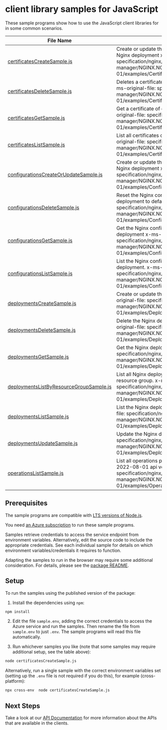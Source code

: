 # client library samples for JavaScript

These sample programs show how to use the JavaScript client libraries for in some common scenarios.

| **File Name**                                                                   | **Description**                                                                                                                                                                                            |
| ------------------------------------------------------------------------------- | ---------------------------------------------------------------------------------------------------------------------------------------------------------------------------------------------------------- |
| [certificatesCreateSample.js][certificatescreatesample]                         | Create or update the Nginx certificates for given Nginx deployment x-ms-original-file: specification/nginx/resource-manager/NGINX.NGINXPLUS/stable/2022-08-01/examples/Certificates_CreateOrUpdate.json    |
| [certificatesDeleteSample.js][certificatesdeletesample]                         | Deletes a certificate from the nginx deployment x-ms-original-file: specification/nginx/resource-manager/NGINX.NGINXPLUS/stable/2022-08-01/examples/Certificates_Delete.json                               |
| [certificatesGetSample.js][certificatesgetsample]                               | Get a certificate of given Nginx deployment x-ms-original-file: specification/nginx/resource-manager/NGINX.NGINXPLUS/stable/2022-08-01/examples/Certificates_Get.json                                      |
| [certificatesListSample.js][certificateslistsample]                             | List all certificates of given Nginx deployment x-ms-original-file: specification/nginx/resource-manager/NGINX.NGINXPLUS/stable/2022-08-01/examples/Certificates_List.json                                 |
| [configurationsCreateOrUpdateSample.js][configurationscreateorupdatesample]     | Create or update the Nginx configuration for given Nginx deployment x-ms-original-file: specification/nginx/resource-manager/NGINX.NGINXPLUS/stable/2022-08-01/examples/Configurations_CreateOrUpdate.json |
| [configurationsDeleteSample.js][configurationsdeletesample]                     | Reset the Nginx configuration of given Nginx deployment to default x-ms-original-file: specification/nginx/resource-manager/NGINX.NGINXPLUS/stable/2022-08-01/examples/Configurations_Delete.json          |
| [configurationsGetSample.js][configurationsgetsample]                           | Get the Nginx configuration of given Nginx deployment x-ms-original-file: specification/nginx/resource-manager/NGINX.NGINXPLUS/stable/2022-08-01/examples/Configurations_Get.json                          |
| [configurationsListSample.js][configurationslistsample]                         | List the Nginx configuration of given Nginx deployment. x-ms-original-file: specification/nginx/resource-manager/NGINX.NGINXPLUS/stable/2022-08-01/examples/Configurations_List.json                       |
| [deploymentsCreateSample.js][deploymentscreatesample]                           | Create or update the Nginx deployment x-ms-original-file: specification/nginx/resource-manager/NGINX.NGINXPLUS/stable/2022-08-01/examples/Deployments_Create.json                                          |
| [deploymentsDeleteSample.js][deploymentsdeletesample]                           | Delete the Nginx deployment resource x-ms-original-file: specification/nginx/resource-manager/NGINX.NGINXPLUS/stable/2022-08-01/examples/Deployments_Delete.json                                           |
| [deploymentsGetSample.js][deploymentsgetsample]                                 | Get the Nginx deployment x-ms-original-file: specification/nginx/resource-manager/NGINX.NGINXPLUS/stable/2022-08-01/examples/Deployments_Get.json                                                          |
| [deploymentsListByResourceGroupSample.js][deploymentslistbyresourcegroupsample] | List all Nginx deployments under the specified resource group. x-ms-original-file: specification/nginx/resource-manager/NGINX.NGINXPLUS/stable/2022-08-01/examples/Deployments_ListByResourceGroup.json    |
| [deploymentsListSample.js][deploymentslistsample]                               | List the Nginx deployments resources x-ms-original-file: specification/nginx/resource-manager/NGINX.NGINXPLUS/stable/2022-08-01/examples/Deployments_List.json                                             |
| [deploymentsUpdateSample.js][deploymentsupdatesample]                           | Update the Nginx deployment x-ms-original-file: specification/nginx/resource-manager/NGINX.NGINXPLUS/stable/2022-08-01/examples/Deployments_Update.json                                                    |
| [operationsListSample.js][operationslistsample]                                 | List all operations provided by Nginx.NginxPlus for the 2022-08-01 api version. x-ms-original-file: specification/nginx/resource-manager/NGINX.NGINXPLUS/stable/2022-08-01/examples/Operations_List.json   |

## Prerequisites

The sample programs are compatible with [LTS versions of Node.js](https://github.com/nodejs/release#release-schedule).

You need [an Azure subscription][freesub] to run these sample programs.

Samples retrieve credentials to access the service endpoint from environment variables. Alternatively, edit the source code to include the appropriate credentials. See each individual sample for details on which environment variables/credentials it requires to function.

Adapting the samples to run in the browser may require some additional consideration. For details, please see the [package README][package].

## Setup

To run the samples using the published version of the package:

1. Install the dependencies using `npm`:

```bash
npm install
```

2. Edit the file `sample.env`, adding the correct credentials to access the Azure service and run the samples. Then rename the file from `sample.env` to just `.env`. The sample programs will read this file automatically.

3. Run whichever samples you like (note that some samples may require additional setup, see the table above):

```bash
node certificatesCreateSample.js
```

Alternatively, run a single sample with the correct environment variables set (setting up the `.env` file is not required if you do this), for example (cross-platform):

```bash
npx cross-env  node certificatesCreateSample.js
```

## Next Steps

Take a look at our [API Documentation][apiref] for more information about the APIs that are available in the clients.

[certificatescreatesample]: https://github.com/Azure/azure-sdk-for-js/blob/main/sdk/nginx/arm-nginx/samples/v1/javascript/certificatesCreateSample.js
[certificatesdeletesample]: https://github.com/Azure/azure-sdk-for-js/blob/main/sdk/nginx/arm-nginx/samples/v1/javascript/certificatesDeleteSample.js
[certificatesgetsample]: https://github.com/Azure/azure-sdk-for-js/blob/main/sdk/nginx/arm-nginx/samples/v1/javascript/certificatesGetSample.js
[certificateslistsample]: https://github.com/Azure/azure-sdk-for-js/blob/main/sdk/nginx/arm-nginx/samples/v1/javascript/certificatesListSample.js
[configurationscreateorupdatesample]: https://github.com/Azure/azure-sdk-for-js/blob/main/sdk/nginx/arm-nginx/samples/v1/javascript/configurationsCreateOrUpdateSample.js
[configurationsdeletesample]: https://github.com/Azure/azure-sdk-for-js/blob/main/sdk/nginx/arm-nginx/samples/v1/javascript/configurationsDeleteSample.js
[configurationsgetsample]: https://github.com/Azure/azure-sdk-for-js/blob/main/sdk/nginx/arm-nginx/samples/v1/javascript/configurationsGetSample.js
[configurationslistsample]: https://github.com/Azure/azure-sdk-for-js/blob/main/sdk/nginx/arm-nginx/samples/v1/javascript/configurationsListSample.js
[deploymentscreatesample]: https://github.com/Azure/azure-sdk-for-js/blob/main/sdk/nginx/arm-nginx/samples/v1/javascript/deploymentsCreateSample.js
[deploymentsdeletesample]: https://github.com/Azure/azure-sdk-for-js/blob/main/sdk/nginx/arm-nginx/samples/v1/javascript/deploymentsDeleteSample.js
[deploymentsgetsample]: https://github.com/Azure/azure-sdk-for-js/blob/main/sdk/nginx/arm-nginx/samples/v1/javascript/deploymentsGetSample.js
[deploymentslistbyresourcegroupsample]: https://github.com/Azure/azure-sdk-for-js/blob/main/sdk/nginx/arm-nginx/samples/v1/javascript/deploymentsListByResourceGroupSample.js
[deploymentslistsample]: https://github.com/Azure/azure-sdk-for-js/blob/main/sdk/nginx/arm-nginx/samples/v1/javascript/deploymentsListSample.js
[deploymentsupdatesample]: https://github.com/Azure/azure-sdk-for-js/blob/main/sdk/nginx/arm-nginx/samples/v1/javascript/deploymentsUpdateSample.js
[operationslistsample]: https://github.com/Azure/azure-sdk-for-js/blob/main/sdk/nginx/arm-nginx/samples/v1/javascript/operationsListSample.js
[apiref]: https://docs.microsoft.com/javascript/api/@azure/arm-nginx?view=azure-node-preview
[freesub]: https://azure.microsoft.com/free/
[package]: https://github.com/Azure/azure-sdk-for-js/tree/main/sdk/nginx/arm-nginx/README.md
